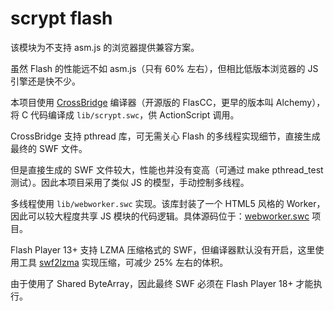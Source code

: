 # scrypt flash

该模块为不支持 asm.js 的浏览器提供兼容方案。

虽然 Flash 的性能远不如 asm.js（只有 60% 左右），但相比低版本浏览器的 JS 引擎还是快不少。

本项目使用 [CrossBridge](https://github.com/adobe-flash/crossbridge) 编译器（开源版的 FlasCC，更早的版本叫 Alchemy），将 C 代码编译成 `lib/scrypt.swc`，供 ActionScript 调用。

CrossBridge 支持 pthread 库，可无需关心 Flash 的多线程实现细节，直接生成最终的 SWF 文件。

但是直接生成的 SWF 文件较大，性能也并没有变高（可通过 make pthread_test 测试）。因此本项目采用了类似 JS 的模型，手动控制多线程。

多线程使用 `lib/webworker.swc` 实现。该库封装了一个 HTML5 风格的 Worker，因此可以较大程度共享 JS 模块的代码逻辑。具体源码位于：[webworker.swc](https://github.com/EtherDream/webworker.swc) 项目。

Flash Player 13+ 支持 LZMA 压缩格式的 SWF，但编译器默认没有开启，这里使用工具 [swf2lzma](https://github.com/jspiro/swf2lzma) 实现压缩，可减少 25% 左右的体积。

由于使用了 Shared ByteArray，因此最终 SWF 必须在 Flash Player 18+ 才能执行。
